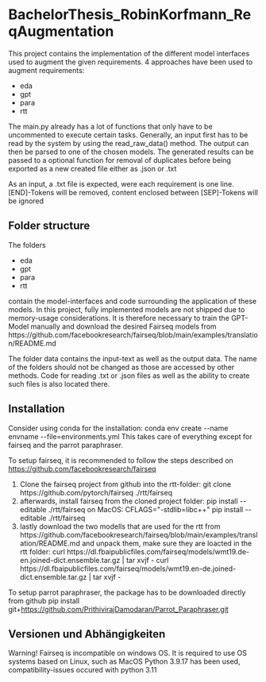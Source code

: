 # BachelorThesis_RobinKorfmann_ReqAugmentation

This project contains the implementation of the different model interfaces used to augment the given requirements.
4 approaches have been used to augment requirements:
<ul>
    <li>eda</li>
    <li>gpt</li>
    <li>para</li>
    <li>rtt</li>
</ul>

The main.py already has a lot of functions that only have to be uncommented to execute certain tasks.
Generally, an input first has to be read by the system by using the read_raw_data() method. The output can then be parsed to one of the chosen models.
The generated results can be passed to a optional function for removal of duplicates before being exported as a new created file either as .json or .txt

As an input, a .txt file is expected, were each requirement is one line. [END]-Tokens will be removed, content enclosed between [SEP]-Tokens will be ignored

## Folder structure
The folders 
<ul>
    <li>eda</li>
    <li>gpt</li>
    <li>para</li>
    <li>rtt</li>
</ul>
contain the model-interfaces and code surrounding the application of these models. In this project, fully implemented models are not shipped due to memory-usage considerations.
It is therefore necessary to train the GPT-Model manually and download the desired Fairseq models from https://github.com/facebookresearch/fairseq/blob/main/examples/translation/README.md

The folder data contains the input-text as well as the output data. The name of the folders should not be changed as those are accessed by other methods. 
Code for reading .txt or .json files as well as the ability to create such files is also located there.

## Installation
Consider using conda for the installation:
    conda env create --name envname --file=environments.yml
This takes care of everything except for fairseq and the parrot paraphraser. 

To setup fairseq, it is recommended to follow the steps described on https://github.com/facebookresearch/fairseq

<ol>
    <li>Clone the fairseq project from github into the rtt-folder:
        git clone https://github.com/pytorch/fairseq ./rtt/fairseq
    </li>
    <li>afterwards, install fairseq from the cloned project folder:
        pip install --editable ./rtt/fairseq
    on MacOS:
        CFLAGS="-stdlib=libc++" pip install --editable ./rtt/fairseq
    </li>
    <li>lastly download the two modells that are used for the rtt from https://github.com/facebookresearch/fairseq/blob/main/examples/translation/README.md and unpack them, make sure they are loacted in the rtt folder:
        curl https://dl.fbaipublicfiles.com/fairseq/models/wmt19.de-en.joined-dict.ensemble.tar.gz | tar xvjf -
        curl https://dl.fbaipublicfiles.com/fairseq/models/wmt19.en-de.joined-dict.ensemble.tar.gz | tar xvjf -
    </li>
</ol>

To setup parrot paraphraser, the package has to be downloaded directly from github
    pip install git+https://github.com/PrithivirajDamodaran/Parrot_Paraphraser.git

## Versionen und Abhängigkeiten
Warning! Fairseq is incompatible on windows OS. It is required to use OS systems based on Linux, such as MacOS
Python 3.9.17 has been used, compatibility-issues occured with python 3.11